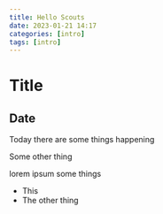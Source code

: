 ```yaml
---
title: Hello Scouts
date: 2023-01-21 14:17
categories: [intro]
tags: [intro]
---
```


# Title

## Date
Today there are some things happening

Some other thing

lorem  ipsum some things

- This
- The other thing

